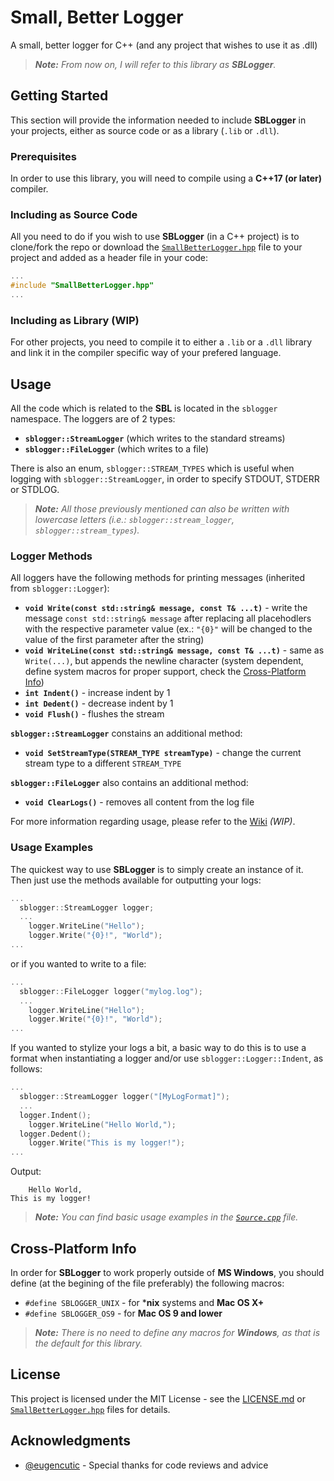 # Small, Better Logger
A small, better logger for C++ (and any project that wishes to use it as .dll) 
> ***Note:*** *From now on, I will refer to this library as ***SBLogger***.*

## Getting Started
This section will provide the information needed to include **SBLogger** in your projects, either as source code or as a library (```.lib``` or ```.dll```).

### Prerequisites
In order to use this library, you will need to compile using a **C++17 (or later)** compiler.

### Including as Source Code
All you need to do if you wish to use **SBLogger** (in a C++ project) is to clone/fork the repo or download the [`SmallBetterLogger.hpp`](SmallBetterLogger/SmallBetterLogger.hpp) file to your project and added as a header file in your code:
````cpp
...
#include "SmallBetterLogger.hpp"
...
````

### Including as Library (WIP)
For other projects, you need to compile it to either a ```.lib``` or a ```.dll``` library and link it in the compiler specific way of your prefered language.

## Usage
All the code which is related to the **SBL** is located in the ```sblogger``` namespace. The loggers are of 2 types: 
  * **```sblogger::StreamLogger```** (which writes to the standard streams)
  * **```sblogger::FileLogger```** (which writes to a file) 


There is also an enum, ```sblogger::STREAM_TYPES``` which is useful when logging with ```sblogger::StreamLogger```, in order to specify STDOUT, STDERR or STDLOG. 
> ***Note:*** *All those previously mentioned can also be written with lowercase letters (i.e.: ```sblogger::stream_logger```, ```sblogger::stream_types```).*

### Logger Methods
All loggers have the following methods for printing messages (inherited from ```sblogger::Logger```):
  * **```void Write(const std::string& message, const T& ...t)```** - write the message ```const std::string& message``` after replacing all placehodlers with the respective parameter value (ex.: ```"{0}"``` will be changed to the value of the first parameter after the string)
  * **```void WriteLine(const std::string& message, const T& ...t)```** - same as ```Write(...)```, but appends the newline character (system dependent, define system macros for proper support, check the [Cross-Platform Info](README.md#Cross-Platform-Info))
  * **```int Indent()```** - increase indent by 1
  * **```int Dedent()```** - decrease indent by 1
  * **```void Flush()```** - flushes the stream

**```sblogger::StreamLogger```** constains an additional method:
  * **```void SetStreamType(STREAM_TYPE streamType)```** - change the current stream type to a different ```STREAM_TYPE```

**```sblogger::FileLogger```** also contains an additional method:
  * **```void ClearLogs()```** - removes all content from the log file

For more information regarding usage, please refer to the [Wiki](README.md) *(WIP)*.

### Usage Examples
The quickest way to use **SBLogger** is to simply create an instance of it. Then just use the methods available for outputting your logs:
````cpp
...
  sblogger::StreamLogger logger;
  ...
	logger.WriteLine("Hello");
	logger.Write("{0}!", "World");
...
````
or if you wanted to write to a file:
````cpp
...
  sblogger::FileLogger logger("mylog.log");
  ...
	logger.WriteLine("Hello");
	logger.Write("{0}!", "World");
...
````

If you wanted to stylize your logs a bit, a basic way to do this is to use a format when instantiating a logger and/or use ```sblogger::Logger::Indent```, as follows:
````cpp
...
  sblogger::StreamLogger logger("[MyLogFormat]");
  ...
  logger.Indent();
	logger.WriteLine("Hello World,");
  logger.Dedent();
	logger.Write("This is my logger!");
...
````
Output:
````
    Hello World,
This is my logger!
````

> ***Note:*** *You can find basic usage examples in the [`Source.cpp`](SmallBetterLogger/Source.cpp) file.*

## Cross-Platform Info
In order for **SBLogger** to work properly outside of **MS Windows**, you should define (at the begining of the file preferably) the following macros:
  * ```#define SBLOGGER_UNIX``` - for ***nix** systems and **Mac OS X+**
  * ```#define SBLOGGER_OS9``` - for **Mac OS 9 and lower**
> ***Note:*** *There is no need to define any macros for ***Windows***, as that is the default for this library.*

## License
This project is licensed under the MIT License - see the [LICENSE.md](LICENSE.md) or [`SmallBetterLogger.hpp`](SmallBetterLogger/SmallBetterLogger.hpp) files for details.

## Acknowledgments
  * [@eugencutic](http://github.com/eugencutic) - Special thanks for code reviews and advice
